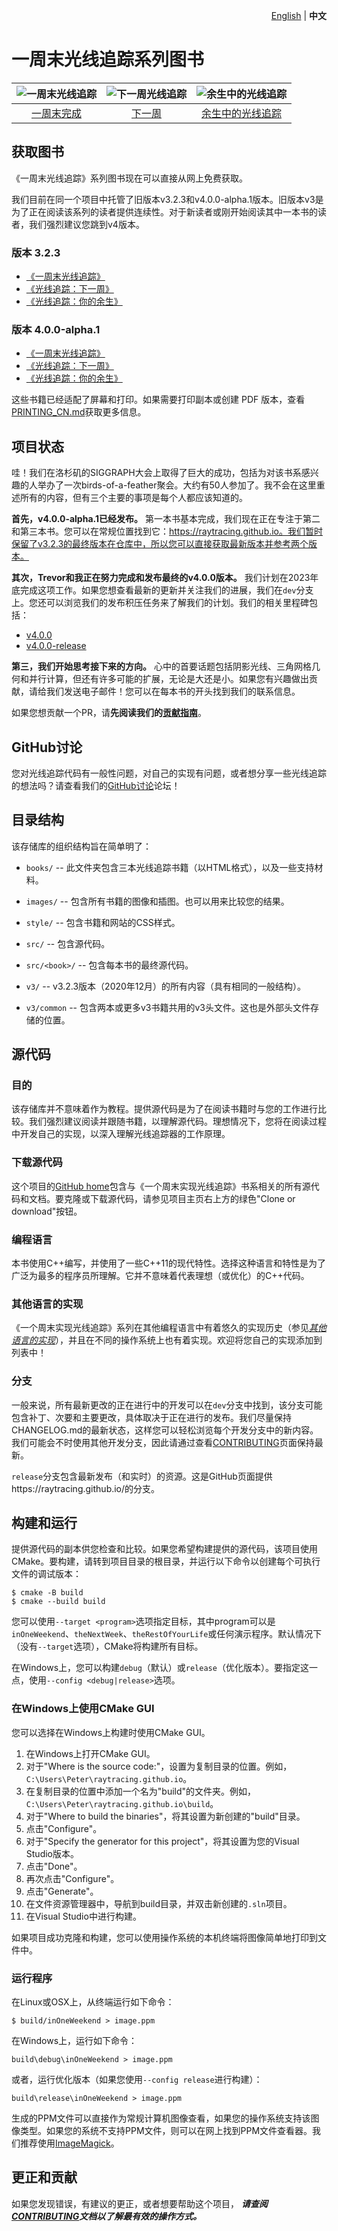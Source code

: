 <p align="right">
   <a href="./README.md">English</a> | <strong>中文</strong>
</p>

一周末光线追踪系列图书
====================================================================================================

| ![一周末光线追踪][cover1] | ![下一周光线追踪][cover2] | ![余生中的光线追踪][cover3] |
|:----------------------------:|:---------------------------:|:-----------------------------------:|
|   [一周末完成][book1]    |   [下一周][book2]    |   [余生中的光线追踪][book3]    |


获取图书
------------------
《一周末光线追踪》系列图书现在可以直接从网上免费获取。

我们目前在同一个项目中托管了旧版本v3.2.3和v4.0.0-alpha.1版本。旧版本v3是为了正在阅读该系列的读者提供连续性。对于新读者或刚开始阅读其中一本书的读者，我们强烈建议您跳到v4版本。

### 版本 3.2.3
  - [《一周末光线追踪》][web1-v3]
  - [《光线追踪：下一周》][web2-v3]
  - [《光线追踪：你的余生》][web3-v3]

### 版本 4.0.0-alpha.1

  - [《一周末光线追踪》][web1]
  - [《光线追踪：下一周》][web2]
  - [《光线追踪：你的余生》][web3]

这些书籍已经适配了屏幕和打印。如果需要打印副本或创建 PDF 版本，查看[PRINTING_CN.md][]获取更多信息。


项目状态
---------------
哇！我们在洛杉矶的SIGGRAPH大会上取得了巨大的成功，包括为对该书系感兴趣的人举办了一次birds-of-a-feather聚会。大约有50人参加了。我不会在这里重述所有的内容，但有三个主要的事项是每个人都应该知道的。

**首先，v4.0.0-alpha.1已经发布。** 第一本书基本完成，我们现在正在专注于第二和第三本书。您可以在常规位置找到它：https://raytracing.github.io。我们暂时保留了v3.2.3的最终版本在仓库中，所以您可以直接获取最新版本并参考两个版本。

**其次，Trevor和我正在努力完成和发布最终的v4.0.0版本。** 我们计划在2023年底完成这项工作。如果您想查看最新的更新并关注我们的进展，我们在`dev`分支上。您还可以浏览我们的发布积压任务来了解我们的计划。我们的相关里程碑包括：

  - [v4.0.0](https://github.com/RayTracing/raytracing.github.io/milestone/16)
  - [v4.0.0-release](https://github.com/RayTracing/raytracing.github.io/milestone/19)

**第三，我们开始思考接下来的方向。** 心中的首要话题包括阴影光线、三角网格几何和并行计算，但还有许多可能的扩展，无论是大还是小。如果您有兴趣做出贡献，请给我们发送电子邮件！您可以在每本书的开头找到我们的联系信息。

如果您想贡献一个PR，请**先阅读我们的[贡献指南][CONTRIBUTING]**。


GitHub讨论
------------------
您对光线追踪代码有一般性问题，对自己的实现有问题，或者想分享一些光线追踪的想法吗？请查看我们的[GitHub讨论][discussions]论坛！


目录结构
-------------------
该存储库的组织结构旨在简单明了：

  - `books/` --
    此文件夹包含三本光线追踪书籍（以HTML格式），以及一些支持材料。

  - `images/` --
    包含所有书籍的图像和插图。也可以用来比较您的结果。

  - `style/` --
    包含书籍和网站的CSS样式。

  - `src/` --
    包含源代码。

  - `src/<book>/` --
    包含每本书的最终源代码。

  - `v3/` --
    v3.2.3版本（2020年12月）的所有内容（具有相同的一般结构）。

  - `v3/common` --
    包含两本或更多v3书籍共用的v3头文件。这也是外部头文件存储的位置。


源代码
-----------
### 目的
该存储库并不意味着作为教程。提供源代码是为了在阅读书籍时与您的工作进行比较。我们强烈建议阅读并跟随书籍，以理解源代码。理想情况下，您将在阅读过程中开发自己的实现，以深入理解光线追踪器的工作原理。

### 下载源代码
这个项目的[GitHub home][]包含与《一个周末实现光线追踪》书系相关的所有源代码和文档。要克隆或下载源代码，请参见项目主页右上方的绿色"Clone or download"按钮。

### 编程语言
本书使用C++编写，并使用了一些C++11的现代特性。选择这种语言和特性是为了广泛为最多的程序员所理解。它并不意味着代表理想（或优化）的C++代码。

### 其他语言的实现
《一个周末实现光线追踪》系列在其他编程语言中有着悠久的实现历史（参见[_其他语言的实现_][implementations]），并且在不同的操作系统上也有着实现。欢迎将您自己的实现添加到列表中！

### 分支
一般来说，所有最新更改的正在进行中的开发可以在`dev`分支中找到，该分支可能包含补丁、次要和主要更改，具体取决于正在进行的发布。我们尽量保持CHANGELOG.md的最新状态，这样您可以轻松浏览每个开发分支中的新内容。我们可能会不时使用其他开发分支，因此请通过查看[CONTRIBUTING][]页面保持最新。

`release`分支包含最新发布（和实时）的资源。这是GitHub页面提供https://raytracing.github.io/的分支。


构建和运行
---------------------
提供源代码的副本供您检查和比较。如果您希望构建提供的源代码，该项目使用CMake。要构建，请转到项目目录的根目录，并运行以下命令以创建每个可执行文件的调试版本：

    $ cmake -B build
    $ cmake --build build

您可以使用`--target <program>`选项指定目标，其中program可以是`inOneWeekend`、`theNextWeek`、`theRestOfYourLife`或任何演示程序。默认情况下（没有`--target`选项），CMake将构建所有目标。

在Windows上，您可以构建`debug`（默认）或`release`（优化版本）。要指定这一点，使用`--config <debug|release>`选项。


### 在Windows上使用CMake GUI
您可以选择在Windows上构建时使用CMake GUI。

1. 在Windows上打开CMake GUI。
2. 对于"Where is the source code:"，设置为复制目录的位置。例如，`C:\Users\Peter\raytracing.github.io`。
3. 在复制目录的位置中添加一个名为"build"的文件夹。例如，`C:\Users\Peter\raytracing.github.io\build`。
4. 对于"Where to build the binaries"，将其设置为新创建的"build"目录。
5. 点击"Configure"。
6. 对于"Specify the generator for this project"，将其设置为您的Visual Studio版本。
7. 点击"Done"。
8. 再次点击"Configure"。
9. 点击"Generate"。
10. 在文件资源管理器中，导航到build目录，并双击新创建的`.sln`项目。
11. 在Visual Studio中进行构建。

如果项目成功克隆和构建，您可以使用操作系统的本机终端将图像简单地打印到文件中。


### 运行程序

在Linux或OSX上，从终端运行如下命令：

    $ build/inOneWeekend > image.ppm

在Windows上，运行如下命令：

    build\debug\inOneWeekend > image.ppm

或者，运行优化版本（如果您使用`--config release`进行构建）：

    build\release\inOneWeekend > image.ppm

生成的PPM文件可以直接作为常规计算机图像查看，如果您的操作系统支持该图像类型。如果您的系统不支持PPM文件，则可以在网上找到PPM文件查看器。我们推荐使用[ImageMagick][]。


更正和贡献
----------------------------
如果您发现错误，有建议的更正，或者想要帮助这个项目，
_**请查阅[CONTRIBUTING][]文档以了解最有效的操作方式。**_



[book1]:           books/RayTracingInOneWeekend_cn.html
[book2]:           books/RayTracingTheNextWeek.html
[book3]:           books/RayTracingTheRestOfYourLife.html
[CONTRIBUTING]:    CONTRIBUTING.md
[cover1]:          images/cover/CoverRTW1-small.jpg
[cover2]:          images/cover/CoverRTW2-small.jpg
[cover3]:          images/cover/CoverRTW3-small.jpg
[discussions]:     https://github.com/RayTracing/raytracing.github.io/discussions/
[GitHub home]:     https://github.com/RayTracing/raytracing.github.io/
[ImageMagick]:     https://imagemagick.org/
[implementations]: https://github.com/RayTracing/raytracing.github.io/wiki/Implementations
[milestone 16]:    https://github.com/RayTracing/raytracing.github.io/milestone/16
[milestone 19]:    https://github.com/RayTracing/raytracing.github.io/milestone/19
[PRINTING_CN.md]:  PRINTING_CN.md
[v3.2.3]:          https://github.com/RayTracing/raytracing.github.io/releases/tag/v3.2.3
[web1]:            https://raytracing.github.io/books/RayTracingInOneWeekend.html
[web1-v3]:         https://raytracing.github.io/books/v3/RayTracingInOneWeekend.html
[web2]:            https://raytracing.github.io/books/RayTracingTheNextWeek.html
[web2-v3]:         https://raytracing.github.io/books/v3/RayTracingTheNextWeek.html
[web3]:            https://raytracing.github.io/books/RayTracingTheRestOfYourLife.html
[web3-v3]:         https://raytracing.github.io/books/v3/RayTracingTheRestOfYourLife.html
